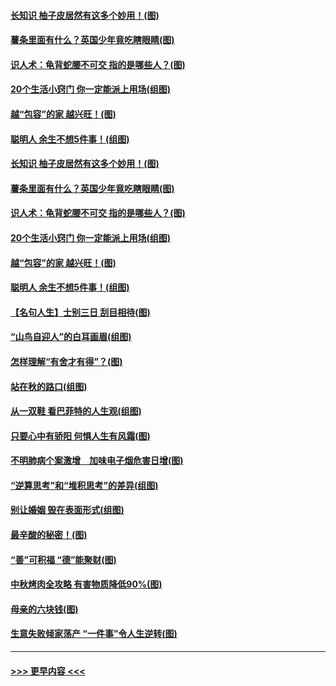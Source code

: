 #### [长知识 柚子皮居然有这多个妙用！(图)](../pages/p8/907425.md?t=09170933) 
#### [薯条里面有什么？英国少年竟吃瞎眼睛(图)](../pages/p8/907381.md?t=09170933) 
#### [识人术：龟背蛇腰不可交 指的是哪些人？(图)](../pages/p8/907503.md?t=09170933) 
#### [20个生活小窍门 你一定能派上用场(组图)](../pages/p8/907510.md?t=09170933) 
#### [越“包容”的家 越兴旺！(图)](../pages/p8/907328.md?t=09170933) 
#### [聪明人 余生不想5件事！(组图)](../pages/p8/907364.md?t=09170933) 
#### [长知识 柚子皮居然有这多个妙用！(图)](../pages/p8/907425.md?t=09170933) 
#### [薯条里面有什么？英国少年竟吃瞎眼睛(图)](../pages/p8/907381.md?t=09170933) 
#### [识人术：龟背蛇腰不可交 指的是哪些人？(图)](../pages/p8/907503.md?t=09170933) 
#### [20个生活小窍门 你一定能派上用场(组图)](../pages/p8/907510.md?t=09170933) 
#### [越“包容”的家 越兴旺！(图)](../pages/p8/907328.md?t=09170933) 
#### [聪明人 余生不想5件事！(组图)](../pages/p8/907364.md?t=09170933) 
#### [【名句人生】士别三日 刮目相待(图)](../pages/p8/906988.md?t=09170933) 
#### [“山鸟自迎人”的白耳画眉(组图)](../pages/p8/907332.md?t=09170933) 
#### [怎样理解“有舍才有得”？(图)](../pages/p8/906872.md?t=09170933) 
#### [站在秋的路口(组图)](../pages/p8/906914.md?t=09170933) 
#### [从一双鞋 看巴菲特的人生观(组图)](../pages/p8/907311.md?t=09170933) 
#### [只要心中有骄阳 何惧人生有风霜(图)](../pages/p8/907320.md?t=09170933) 
#### [不明肺病个案激增　加味电子烟危害日增(图)](../pages/p8/907307.md?t=09170933) 
#### [“逆算思考”和“堆积思考”的差异(组图)](../pages/p8/907229.md?t=09170933) 
#### [别让婚姻 毁在表面形式(组图)](../pages/p8/907118.md?t=09170933) 
#### [最辛酸的秘密！(图)](../pages/p8/906327.md?t=09170933) 
#### [“善”可积福 “德”能聚财(图)](../pages/p8/906906.md?t=09170933) 
#### [中秋烤肉全攻略 有害物质降低90%(图)](../pages/p8/907227.md?t=09170933) 
#### [母亲的六块钱(图)](../pages/p8/907107.md?t=09170933) 
#### [生意失败倾家荡产 “一件事”令人生逆转(图)](../pages/p8/907101.md?t=09170933) 

----
#### [ >>> 更早内容 <<< ](../indexes/p8-earlier.md)
